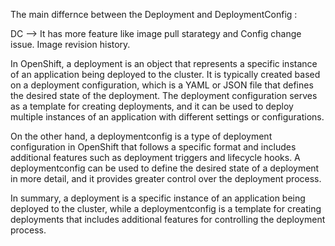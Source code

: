 
The main differnce between the Deployment and DeploymentConfig : 

DC --> It has more feature like image pull starategy and Config change issue. Image revision history.


In OpenShift, a deployment is an object that represents a specific instance of an application being deployed to the cluster. It is typically created based on a deployment configuration, which is a YAML or JSON file that defines the desired state of the deployment. The deployment configuration serves as a template for creating deployments, and it can be used to deploy multiple instances of an application with different settings or configurations.

On the other hand, a deploymentconfig is a type of deployment configuration in OpenShift that follows a specific format and includes additional features such as deployment triggers and lifecycle hooks. A deploymentconfig can be used to define the desired state of a deployment in more detail, and it provides greater control over the deployment process.

In summary, a deployment is a specific instance of an application being deployed to the cluster, while a deploymentconfig is a template for creating deployments that includes additional features for controlling the deployment process.
